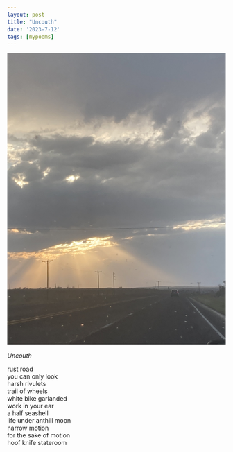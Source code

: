 ```yaml
---
layout: post
title: "Uncouth"
date: '2023-7-12'
tags: [mypoems]
---
```


![marfa](/assets/marfa.jpg)

<em>Uncouth</em>

rust road<br>
you can only look<br>
harsh rivulets<br>
trail of wheels<br>
white bike garlanded<br>
work in your ear <br>
a half seashell <br>
life under anthill moon<br>
narrow motion<br>
for the sake of motion<br>
hoof knife stateroom